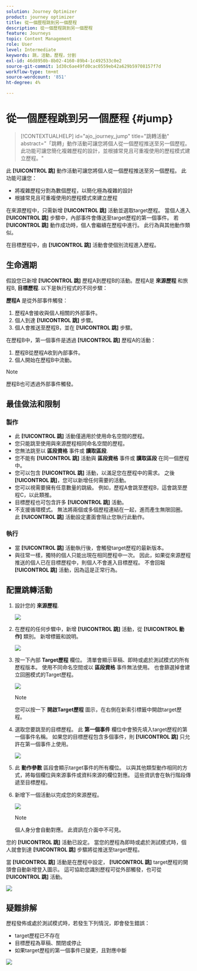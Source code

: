 ```yaml
---
solution: Journey Optimizer
product: journey optimizer
title: 從一個歷程跳到另一個歷程
description: 從一個歷程跳到另一個歷程
feature: Journeys
topic: Content Management
role: User
level: Intermediate
keywords: 跳，活動，歷程，分割
exl-id: 46d8950b-8b02-4160-89b4-1c492533c0e2
source-git-commit: 1d30c6ae49fd0cac0559eb42a629b59708157f7d
workflow-type: tm+mt
source-wordcount: '851'
ht-degree: 4%

---
```


# 從一個歷程跳到另一個歷程 {#jump}

>[!CONTEXTUALHELP]
>id="ajo_journey_jump"
>title="跳轉活動"
>abstract="「跳轉」動作活動可讓您將個人從一個歷程推送至另一個歷程。 此功能可讓您簡化複雜歷程的設計，並根據常見且可重複使用的歷程模式建立歷程。"

此 **[!UICONTROL 跳]** 動作活動可讓您將個人從一個歷程推送至另一個歷程。 此功能可讓您：

* 將複雜歷程分割為數個歷程，以簡化極為複雜的設計
* 根據常見且可重複使用的歷程模式來建立歷程

在來源歷程中，只需新增 **[!UICONTROL 跳]** 活動並選取target歷程。 當個人進入 **[!UICONTROL 跳]** 步驟中，內部事件會傳送至target歷程的第一個事件。 若 **[!UICONTROL 跳]** 動作成功時，個人會繼續在歷程中進行。 此行為與其他動作類似。

在目標歷程中，由 **[!UICONTROL 跳]** 活動會使個別流程進入歷程。

## 生命週期

假設您已新增 **[!UICONTROL 跳]** 歷程A到歷程B的活動。歷程A是 **來源歷程** 和旅程B, **目標歷程**.
以下是執行程式的不同步驟：

**歷程A** 是從外部事件觸發：

1. 歷程A會接收與個人相關的外部事件。
1. 個人到達 **[!UICONTROL 跳]** 步驟。
1. 個人會推送至歷程B，並在 **[!UICONTROL 跳]** 步驟。

在歷程B中，第一個事件是透過 **[!UICONTROL 跳]** 歷程A的活動：

1. 歷程B從歷程A收到內部事件。
1. 個人開始在歷程B中流動。

>[!NOTE]
>
>歷程B也可透過外部事件觸發。

## 最佳做法和限制

### 製作

* 此 **[!UICONTROL 跳]** 活動僅適用於使用命名空間的歷程。
* 您只能跳至使用與來源歷程相同命名空間的歷程。
* 您無法跳至以 **區段資格** 事件或 **讀取區段**.
* 您不能有 **[!UICONTROL 跳]** 活動與 **區段資格** 事件或 **讀取區段** 在同一個歷程中。
* 您可以包含 **[!UICONTROL 跳]** 活動，以滿足您在歷程中的需求。 之後 **[!UICONTROL 跳]**，您可以新增任何需要的活動。
* 您可以視需要擁有任意數量的跳級。 例如，歷程A會跳至歷程B，這會跳至歷程C，以此類推。
* 目標歷程也可包含許多 **[!UICONTROL 跳]** 活動。
* 不支援循環模式。 無法將兩個或多個歷程連結在一起，進而產生無限回圈。 此 **[!UICONTROL 跳]** 活動設定畫面會阻止您執行此動作。

### 執行

* 當 **[!UICONTROL 跳]** 活動執行後，會觸發target歷程的最新版本。
* 與往常一樣，獨特的個人只能出現在相同歷程中一次。 因此，如果從來源歷程推送的個人已在目標歷程中，則個人不會進入目標歷程。 不會回報 **[!UICONTROL 跳]** 活動，因為這是正常行為。

## 配置跳轉活動

1. 設計您的 **來源歷程**.

   ![](assets/jump1.png)

1. 在歷程的任何步驟中，新增 **[!UICONTROL 跳]** 活動，從 **[!UICONTROL 動作]** 類別。 新增標籤和說明。

   ![](assets/jump2.png)

1. 按一下內部 **Target歷程** 欄位。
清單會顯示草稿、即時或處於測試模式的所有歷程版本。 使用不同命名空間或以 **區段資格** 事件無法使用。 也會篩選掉會建立回圈模式的Target歷程。

   ![](assets/jump3.png)

   >[!NOTE]
   >
   >您可以按一下 **開啟Target歷程** 圖示，在右側在新索引標籤中開啟target歷程。

1. 選取您要跳至的目標歷程。
此 **第一個事件** 欄位中會預先填入target歷程的第一個事件名稱。 如果您的目標歷程包含多個事件，則 **[!UICONTROL 跳]** 只允許在第一個事件上使用。

   ![](assets/jump4.png)

1. 此 **動作參數** 區段會顯示target事件的所有欄位。 以與其他類型動作相同的方式，將每個欄位與來源事件或資料來源的欄位對應。 這些資訊會在執行階段傳遞至目標歷程。
1. 新增下一個活動以完成您的來源歷程。

   ![](assets/jump5.png)


   >[!NOTE]
   >
   >個人身分會自動對應。 此資訊在介面中不可見。

您的 **[!UICONTROL 跳]** 活動已設定。 當您的歷程為即時或處於測試模式時，個人就會到達 **[!UICONTROL 跳]** 步驟將從推送至target歷程。

當 **[!UICONTROL 跳]** 活動是在歷程中設定， **[!UICONTROL 跳]** target歷程的開頭會自動新增登入圖示。 這可協助您識別歷程可從外部觸發，也可從 **[!UICONTROL 跳]** 活動。

![](assets/jump7.png)

## 疑難排解

歷程發佈或處於測試模式時，若發生下列情況，即會發生錯誤：
* target歷程已不存在
* 目標歷程為草稿、關閉或停止
* 如果target歷程的第一個事件已變更，且對應中斷

![](assets/jump6.png)
